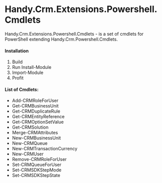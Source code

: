# Handy.Crm.Extensions.Powershell.Cmdlets
Handy.Crm.Extensions.Powershell.Cmdlets - is a set of cmdlets for PowerShell extending Handy.Crm.Powershell.Cmdlets.

#### Installation
1. Build
2. Run Install-Module
3. Import-Module
4. Profit

#### List of Cmdlets:
* Add-CRMRoleForUser
* Get-CRMBusinessUnit
* Get-CRMDuplicateRule
* Get-CRMEntityReference
* Get-CRMOptionSetValue
* Get-CRMSolution
* Merge-CRMAttributes
* New-CRMBusinessUnit
* New-CRMQueue
* New-CRMTransactionCurrency
* New-CRMUser
* Remove-CRMRoleForUser
* Set-CRMQueueForUser
* Set-CRMSDKStepMode
* Set-CRMSDKStepState